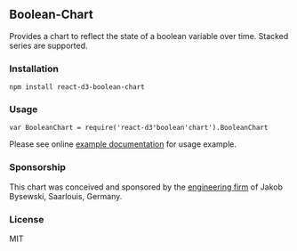 ## Boolean-Chart

Provides a chart to reflect the state of a boolean variable over time.  Stacked series are supported.

### Installation

`npm install react-d3-boolean-chart`

### Usage

`var BooleanChart = require('react-d3'boolean'chart').BooleanChart`

Please see online [example documentation](https://github.com/esbullington/react-d3-boolean-chart/build/public/) for usage example.

### Sponsorship

This chart was conceived and sponsored by the [engineering firm](http://www.jbysewski.de/) of Jakob Bysewski, Saarlouis, Germany.

### License

MIT
